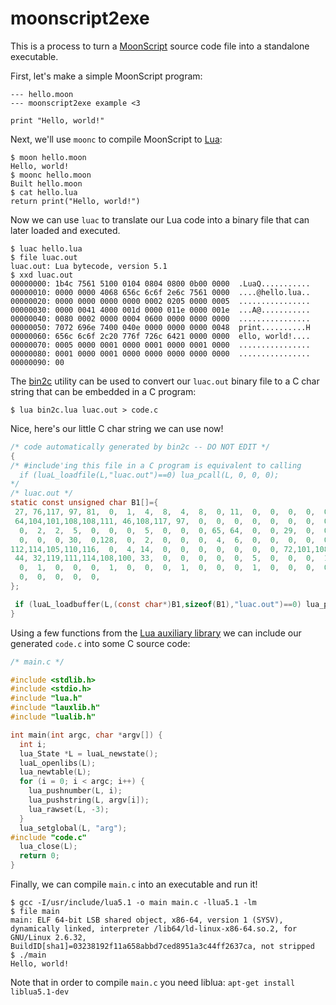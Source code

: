 # moonscript2exe

This is a process to turn a [MoonScript](http://moonscript.org/) source code file into a standalone executable.

First, let's make a simple MoonScript program:
```moon
--- hello.moon
--- moonscript2exe example <3

print "Hello, world!"
```

Next, we'll use `moonc` to compile MoonScript to [Lua](http://www.lua.org/):
```
$ moon hello.moon
Hello, world!
$ moonc hello.moon 
Built hello.moon
$ cat hello.lua 
return print("Hello, world!")
```

Now we can use `luac` to translate our Lua code into a binary file that can later loaded and executed.
```
$ luac hello.lua
$ file luac.out 
luac.out: Lua bytecode, version 5.1
$ xxd luac.out 
00000000: 1b4c 7561 5100 0104 0804 0800 0b00 0000  .LuaQ...........
00000010: 0000 0000 4068 656c 6c6f 2e6c 7561 0000  ....@hello.lua..
00000020: 0000 0000 0000 0000 0002 0205 0000 0005  ................
00000030: 0000 0041 4000 001d 0000 011e 0000 001e  ...A@...........
00000040: 0080 0002 0000 0004 0600 0000 0000 0000  ................
00000050: 7072 696e 7400 040e 0000 0000 0000 0048  print..........H
00000060: 656c 6c6f 2c20 776f 726c 6421 0000 0000  ello, world!....
00000070: 0005 0000 0001 0000 0001 0000 0001 0000  ................
00000080: 0001 0000 0001 0000 0000 0000 0000 0000  ................
00000090: 00
```

The [bin2c](http://lua-users.org/wiki/BinToCee) utility can be used to convert our `luac.out` binary file to a C char string that can be embedded in a C program:
```
$ lua bin2c.lua luac.out > code.c
```

Nice, here's our little C char string we can use now!
```c
/* code automatically generated by bin2c -- DO NOT EDIT */
{
/* #include'ing this file in a C program is equivalent to calling
  if (luaL_loadfile(L,"luac.out")==0) lua_pcall(L, 0, 0, 0); 
*/
/* luac.out */
static const unsigned char B1[]={
 27, 76,117, 97, 81,  0,  1,  4,  8,  4,  8,  0, 11,  0,  0,  0,  0,  0,  0,  0,
 64,104,101,108,108,111, 46,108,117, 97,  0,  0,  0,  0,  0,  0,  0,  0,  0,  0,
  0,  2,  2,  5,  0,  0,  0,  5,  0,  0,  0, 65, 64,  0,  0, 29,  0,  0,  1, 30,
  0,  0,  0, 30,  0,128,  0,  2,  0,  0,  0,  4,  6,  0,  0,  0,  0,  0,  0,  0,
112,114,105,110,116,  0,  4, 14,  0,  0,  0,  0,  0,  0,  0, 72,101,108,108,111,
 44, 32,119,111,114,108,100, 33,  0,  0,  0,  0,  0,  5,  0,  0,  0,  1,  0,  0,
  0,  1,  0,  0,  0,  1,  0,  0,  0,  1,  0,  0,  0,  1,  0,  0,  0,  0,  0,  0,
  0,  0,  0,  0,  0,
};

 if (luaL_loadbuffer(L,(const char*)B1,sizeof(B1),"luac.out")==0) lua_pcall(L, 0, 0, 0);
}
```

Using a few functions from the  [Lua auxiliary library](https://www.lua.org/manual/5.2/manual.html#5) we can include our generated `code.c` into some C source code:
```c
/* main.c */

#include <stdlib.h>
#include <stdio.h>
#include "lua.h"
#include "lauxlib.h"
#include "lualib.h"

int main(int argc, char *argv[]) {
  int i;
  lua_State *L = luaL_newstate();
  luaL_openlibs(L);
  lua_newtable(L);
  for (i = 0; i < argc; i++) {
    lua_pushnumber(L, i);
    lua_pushstring(L, argv[i]);
    lua_rawset(L, -3);
  }
  lua_setglobal(L, "arg");
#include "code.c"
  lua_close(L);
  return 0;
}
```

Finally, we can compile `main.c` into an executable and run it!
```
$ gcc -I/usr/include/lua5.1 -o main main.c -llua5.1 -lm
$ file main
main: ELF 64-bit LSB shared object, x86-64, version 1 (SYSV), dynamically linked, interpreter /lib64/ld-linux-x86-64.so.2, for GNU/Linux 2.6.32, BuildID[sha1]=03238192f11a658abbd7ced8951a3c44ff2637ca, not stripped
$ ./main
Hello, world!
```

Note that in order to compile `main.c` you need liblua: `apt-get install liblua5.1-dev`